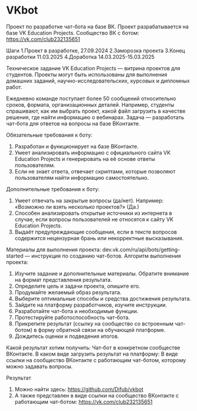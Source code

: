 # VKbot
Проект по разработке чат-бота на базе ВК. Проект разрабатывается на базе VK Education Projects.
Сообщество ВК с ботом: https://vk.com/club232135651

Шаги
1.Проект в разработке, 27.09.2024
2.Заморозка проекта
3.Конец разработки 11.03.2025
4.Доработка 14.03.2025-15.03.2025

Техническое задание
VK Education Projects — витрина проектов для студентов. Проекты могут быть использованы для выполнения домашних заданий, научно-исследовательских, курсовых и дипломных работ. 

Ежедневно команде поступает более 50 сообщений относительно сроков, формата, организационных деталей. Например, студенты спрашивают, как им выбрать проект, какой файл загрузить в качестве решения, где найти информацию о вебинарах.
Задача — разработать чат-бота для ответов на вопросы на базе ВКонтакте. 

Обязательные требования к боту:
1.	Разработан и функционирует на базе ВКонтакте.
2.	Умеет анализировать информацию с официального сайта VK Education Projects и генерировать на её основе ответы пользователям.
3.	Если не знает ответа, отвечает скриптами, которые позволяют пользователям найти информацию самостоятельно.
   
Дополнительные требования к боту: 
1.	Умеет отвечать на закрытые вопросы (да/нет). Например: «Возможно ли взять несколько проектов?» (Да.)
2.	Способен анализировать открытые источники из интернета в случае, если вопросы пользователей не относятся к сайту VK Education Projects.
3.	Выдаёт предупреждающие сообщения, если в тексте вопросов содержится нецензурная брань или некорректные высказывания.
   
Материалы для выполнения проекта:
dev.vk.com/ru/api/bots/getting-started — инструкция по созданию чат-ботов.
Алгоритм выполнения проекта:
1.	Изучите задание и дополнительные материалы. Обратите внимание на формат представления результата.
2.	Определите цель и задачи проекта, опишите его.
3.	Продумайте желаемый образ результата.
4.	Выберите оптимальные способы и средства достижения результата.
5.	Зайдите на платформу разработчиков, изучите инструкции.
6.	Разработайте чат-бота и необходимые функции.
7.	Протестируйте работоспособность чат-бота.
8.	Прикрепите результат (ссылку на сообщество со встроенным чат-ботом) в форму обратной связи на обучающей платформе.
9.	Дождитесь оценки и подведения итогов.
    
Какой результат хотим получить:
Чат-бот в конкретном сообществе ВКонтакте.
В каком виде загрузить результат на платформу:
В виде ссылки на сообщество ВКонтакте с работающим чат-ботом, которому можно задавать вопросы.


Результат
1)	Можно найти здесь: https://github.com/Difub/vkbot
2)	А также представлен в виде ссылки на сообщество ВКонтакте с работающим чат-ботом: https://vk.com/club232135651
